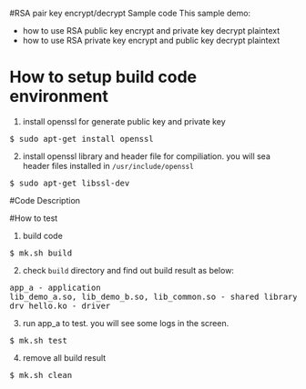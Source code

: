 #RSA pair key encrypt/decrypt Sample code
This sample demo:
* how to use RSA public key encrypt and private key decrypt plaintext
* how to use RSA private key encrypt and public key decrypt plaintext

# How to setup build code environment
1. install openssl for generate public key and private key
<pre>
$ sudo apt-get install openssl
</pre>

2. install openssl library and header file for compiliation. you will sea header files installed in `/usr/include/openssl`
<pre>
$ sudo apt-get libssl-dev
</pre>

#Code Description

#How to test
1. build code
<pre>$ mk.sh build</pre>

2. check `build` directory and find out build result as below: 
<pre>
app_a - application
lib_demo_a.so, lib_demo_b.so, lib_common.so - shared library
drv_hello.ko - driver
</pre>

3. run app_a to test. you will see some logs in the screen.
<pre>$ mk.sh test </pre>


4. remove all build result
<pre>$ mk.sh clean</pre> 


